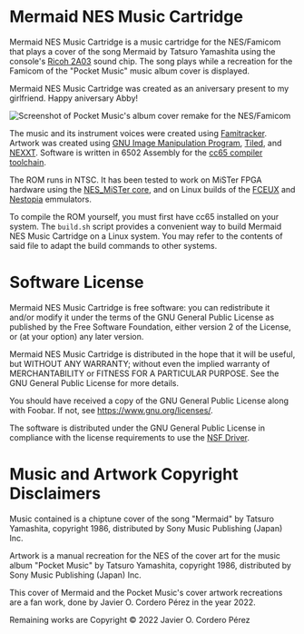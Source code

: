 Mermaid NES Music Cartridge
=========

Mermaid NES Music Cartridge is a music cartridge for the NES/Famicom that plays a cover of the song Mermaid by Tatsuro Yamashita using the console's [Ricoh 2A03](https://en.wikipedia.org/wiki/Ricoh_2A03) sound chip. The song plays while a recreation for the Famicom of the "Pocket Music" music album cover is displayed.

Mermaid NES Music Cartridge was created as an aniversary present to my girlfriend. Happy aniversary Abby!

![Screenshot of Pocket Music's album cover remake for the NES/Famicom](https://github.com/Cuperino/Mermai-NES-Music-Cartridge/raw/main/screenshots/1.jpg)

The music and its instrument voices were created using [Famitracker](http://famitracker.com/). Artwork was created using [GNU Image Manipulation Program](https://www.gimp.org/), [Tiled](https://www.mapeditor.org/), and [NEXXT](https://frankengraphics.itch.io/nexxt). Software is written in 6502 Assembly for the [cc65 compiler toolchain](https://cc65.github.io/).

The ROM runs in NTSC. It has been tested to work on MiSTer FPGA hardware using the [NES_MiSTer core](https://github.com/MiSTer-devel/NES_MiSTer), and on Linux builds of the [FCEUX](https://fceux.com/web/home.html) and [Nestopia](https://nestopia.sourceforge.net/) emmulators.

To compile the ROM yourself, you must first have cc65 installed on your system. The `build.sh` script provides a convenient way to build Mermaid NES Music Cartridge on a Linux system. You may refer to the contents of said file to adapt the build commands to other systems.

# Software License
Mermaid NES Music Cartridge is free software: you can redistribute it and/or modify it under the terms of the GNU General Public License as published by the Free Software Foundation, either version 2 of the License, or (at your option) any later version.

Mermaid NES Music Cartridge is distributed in the hope that it will be useful, but WITHOUT ANY WARRANTY; without even the implied warranty of MERCHANTABILITY or FITNESS FOR A PARTICULAR PURPOSE. See the GNU General Public License for more details.

You should have received a copy of the GNU General Public License along with Foobar. If not, see <https://www.gnu.org/licenses/>.

The software is distributed under the GNU General Public License in compliance with the license requirements to use the [NSF Driver](http://famitracker.com/downloads.php).

# Music and Artwork Copyright Disclaimers

Music contained is a chiptune cover of the song "Mermaid" by Tatsuro Yamashita, copyright 1986, distributed by Sony Music Publishing (Japan) Inc.

Artwork is a manual recreation for the NES of the cover art for the music album "Pocket Music" by Tatsuro Yamashita, copyright 1986, distributed by Sony Music Publishing (Japan) Inc.

This cover of Mermaid and the Pocket Music's cover artwork recreations are a fan work, done by Javier O. Cordero Pérez in the year 2022.

Remaining works are Copyright © 2022 Javier O. Cordero Pérez
